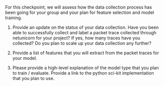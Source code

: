 For this checkpoint, we will assess how the data collection process has been going for your group and your plan for feature selection and model training.

1. Provide an update on the status of your data collection. Have you been able to successfully collect and label a packet trace collected through netunicorn for your project? If yes, how many traces have you collected? Do you plan to scale up your data collection any further?

2. Provide a list of features that you will extract from the packet traces for your model.

3. Please provide a high-level explanation of the model type that you plan to train / evaluate. Provide a link to the python sci-kit implementation that you plan to use.
